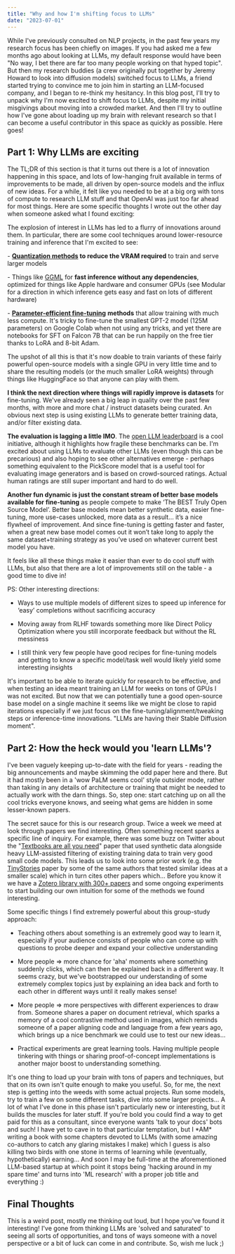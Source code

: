 ```yaml
---
title: "Why and how I'm shifting focus to LLMs"
date: "2023-07-01"
---
```


While I've previously consulted on NLP projects, in the past few years my research focus has been chiefly on images. If you had asked me a few months ago about looking at LLMs, my default response would have been "No way, I bet there are far too many people working on that hyped topic". But then my research buddies (a crew originally put together by Jeremy Howard to look into diffusion models) switched focus to LLMs, a friend started trying to convince me to join him in starting an LLM-focused company, and I began to re-think my hesitancy. In this blog post, I'll try to unpack why I'm now excited to shift focus to LLMs, despite my initial misgivings about moving into a crowded market. And then I'll try to outline how I've gone about loading up my brain with relevant research so that I can become a useful contributor in this space as quickly as possible. Here goes!

## Part 1: Why LLMs are exciting

The TL;DR of this section is that it turns out there is a lot of innovation happening in this space, and lots of low-hanging fruit available in terms of improvements to be made, all driven by open-source models and the influx of new ideas. For a while, it felt like you needed to be at a big org with tons of compute to research LLM stuff and that OpenAI was just too far ahead for most things. Here are some specific thoughts I wrote out the other day when someone asked what I found exciting:

The explosion of interest in LLMs has led to a flurry of innovations around them. In particular, there are some cool techniques around lower-resource training and inference that I'm excited to see:

\- **[Quantization methods](https://huggingface.co/blog/4bit-transformers-bitsandbytes) to reduce the VRAM required** to train and serve larger models

\- Things like [GGML](https://github.com/ggerganov/ggml) for **fast inference without any dependencies**, optimized for things like Apple hardware and consumer GPUs (see Modular for a direction in which inference gets easy and fast on lots of different hardware)

\- [**Parameter-efficient fine-tuning**](https://huggingface.co/blog/peft) **methods** that allow training with much less compute. It's tricky to fine-tune the smallest GPT-2 model (125M parameters) on Google Colab when not using any tricks, and yet there are notebooks for SFT on Falcon 7B that can be run happily on the free tier thanks to LoRA and 8-bit Adam.

The upshot of all this is that it's now doable to train variants of these fairly powerful open-source models with a single GPU in very little time and to share the resulting models (or the much smaller LoRA weights) through things like HuggingFace so that anyone can play with them. 

**I think the next direction where things will rapidly improve is datasets** for fine-tuning. We've already seen a big leap in quality over the past few months, with more and more chat / instruct datasets being curated. An obvious next step is using existing LLMs to generate better training data, and/or filter existing data. 

**The evaluation is lagging a little IMO**. The [open LLM leaderboard](https://huggingface.co/spaces/HuggingFaceH4/open_llm_leaderboard) is a cool initiative, although it highlights how fragile these benchmarks can be. I'm excited about using LLMs to evaluate other LLMs (even though this can be precarious) and also hoping to see other alternatives emerge - perhaps something equivalent to the PickScore model that is a useful tool for evaluating image generators and is based on crowd-sourced ratings. Actual human ratings are still super important and hard to do well.

**Another fun dynamic is just the constant stream of better base models available for fine-tuning** as people compete to make ‘The BEST Truly Open Source Model’. Better base models mean better synthetic data, easier fine-tuning, more use-cases unlocked, more data as a result… it’s a nice flywheel of improvement. And since fine-tuning is getting faster and faster, when a great new base model comes out it won’t take long to apply the same dataset+training strategy as you’ve used on whatever current best model you have. 

It feels like all these things make it easier than ever to do cool stuff with LLMs, but also that there are a lot of improvements still on the table - a good time to dive in!

PS: Other interesting directions:

- Ways to use multiple models of different sizes to speed up inference for ‘easy’ completions without sacrificing accuracy

- Moving away from RLHF towards something more like Direct Policy Optimization where you still incorporate feedback but without the RL messiness

- I still think very few people have good recipes for fine-tuning models and getting to know a specific model/task well would likely yield some interesting insights

It's important to be able to iterate quickly for research to be effective, and when testing an idea meant training an LLM for weeks on tons of GPUs I was not excited. But now that we can potentially tune a good open-source base model on a single machine it seems like we might be close to rapid iterations especially if we just focus on the fine-tuning/alignment/tweaking steps or inference-time innovations. "LLMs are having their Stable Diffusion moment".

## Part 2: How the heck would you 'learn LLMs'?

I've been vaguely keeping up-to-date with the field for years - reading the big announcements and maybe skimming the odd paper here and there. But it had mostly been in a 'wow PaLM seems cool' style outsider mode, rather than taking in any details of architecture or training that might be needed to actually work with the darn things. So, step one: start catching up on all the cool tricks everyone knows, and seeing what gems are hidden in some lesser-known papers.

The secret sauce for this is our research group. Twice a week we meed at look through papers we find interesting. Often something recent sparks a specific line of inquiry. For example, there was some buzz on Twitter about the "[Textbooks are all you need](https://arxiv.org/abs/2306.11644)" paper that used synthetic data alongside heavy LLM-assisted filtering of existing training data to train very good small code models. This leads us to look into some prior work (e.g. the [TinyStories](https://arxiv.org/abs/2305.07759) paper by some of the same authors that tested similar ideas at a smaller scale) which in turn cites other papers which... Before you know it we have a [Zotero library with 300+ papers](https://www.zotero.org/groups/5004697/llms/library) and some ongoing experiments to start building our own intuition for some of the methods we found interesting.

Some specific things I find extremely powerful about this group-study approach:

- Teaching others about something is an extremely good way to learn it, especially if your audience consists of people who can come up with questions to probe deeper and expand your collective understanding

- More people => more chance for 'aha' moments where something suddenly clicks, which can then be explained back in a different way. It seems crazy, but we've bootstrapped our understanding of some extremely complex topics just by explaining an idea back and forth to each other in different ways until it really makes sense!

- More people => more perspectives with different experiences to draw from. Someone shares a paper on document retrieval, which sparks a memory of a cool contrastive method used in images, which reminds someone of a paper aligning code and language from a few years ago, which brings up a nice benchmark we could use to test our new ideas...

- Practical experiments are great learning tools. Having multiple people tinkering with things or sharing proof-of-concept implementations is another major boost to understanding something.

It's one thing to load up your brain with tons of papers and techniques, but that on its own isn't quite enough to make you useful. So, for me, the next step is getting into the weeds with some actual projects. Run some models, try to train a few on some different tasks, dive into some larger projects... A lot of what I've done in this phase isn't particularly new or interesting, but it builds the muscles for later stuff. If you're bold you could find a way to get paid for this as a consultant, since everyone wants 'talk to your docs' bots and such! I have yet to cave in to that particular temptation, but I \*AM\* writing a book with some chapters devoted to LLMs (with some amazing co-authors to catch any glaring mistakes I make) which I guess is also killing two birds with one stone in terms of learning while (eventually, hypothetically) earning... And soon I may be full-time at the aforementioned LLM-based startup at which point it stops being 'hacking around in my spare time' and turns into 'ML research' with a proper job title and everything :)

## Final Thoughts

This is a weird post, mostly me thinking out loud, but I hope you've found it interesting! I've gone from thinking LLMs are 'solved and saturated' to seeing all sorts of opportunities, and tons of ways someone with a novel perspective or a bit of luck can come in and contribute. So, wish me luck ;)
